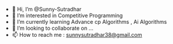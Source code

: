 - 👋 Hi, I’m @Sunny-Sutradhar
- 👀 I’m interested in Competitive Programming
- 🌱 I’m currently learning Advance cp Algorithms , Ai Algorithms
- 💞️ I’m looking to collaborate on ...
- 📫 How to reach me : sunnysutradhar38@gmail.com

<!---
Sunny-Sutradhar/Sunny-Sutradhar is a ✨ special ✨ repository because its `README.md` (this file) appears on your GitHub profile.
You can click the Preview link to take a look at your changes.
--->
